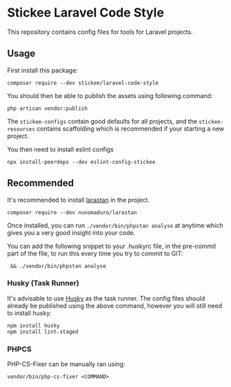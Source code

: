 # Stickee Laravel Code Style

This repository contains config files for tools for Laravel projects.

## Usage

First install this package:

```
composer require --dev stickee/laravel-code-style
```

You should then be able to publish the assets using following command:
```
php artisan vendor:publish
```

The `stickee-configs` contain good defaults for all projects, and the `stickee-resources` contains 
scaffolding which is recommended if your starting a new project.

You then need to install eslint configs

```
npx install-peerdeps --dev eslint-config-stickee
```

## Recommended

It's recommended to install [larastan](https://github.com/nunomaduro/larastan) in the project.

```
composer require --dev nunomaduro/larastan
```

Once installed, you can run `./vendor/bin/phpstan analyse` at anytime which gives you a very good insight into your code.

You can add the following snippet to your .huskyrc file, in the pre-commit part of the file,
 to run this every time you try to commit to GIT:

```
 && ./vendor/bin/phpstan analyse
```

### Husky (Task Runner)

It's advisable to use [Husky](https://github.com/typicode/husky) as the task runner. The config files 
should already be published using the above command, however you will still need to install husky:

```
npm install husky
npm install lint-staged
```

### PHPCS

PHP-CS-Fixer can be manually ran using:

```
vendor/bin/php-cs-fixer <COMMAND>
```
